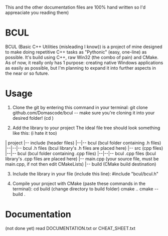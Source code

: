 This and the other documentation files are 100% hand written so I'd appreaciate you reading them)

# BCUL
BCUL (Basic C++ Utilities (misleading I know)) is a project of mine designed to make doing repetitive C++ tasks as "Pythonic" (easy, one-line) as possible. It's build using C++, raw Win32 (the combo of pain) and CMake. As of now, it really only has 1 purpose: creating native Windows applications as easily as possible, but I'm planning to expand it into further aspects in the near or so future.

# Usage
1. Clone the git by entering this command in your terminal: git clone github.com/Domascode/bcul
-- make sure you're cloning it into your desired folder! (cd <your destination>)

2. Add the library to your project
The ideal file tree should look something like this:
(i hate it too)

| project
|-- include 				(header files)
|--|-- bcul 				(bcul folder containing .h files)
|--|--|-- bcul .h files 	(bcul library's .h files are placed here)
|-- src 					(cpp files)
|--|-- bcul					(bcul folder containing .cpp files)
|--|--|-- bcul .cpp files	(bcul library's .cpp files are placed here)
|-- main.cpp				(your source file, must be main.cpp, if not then edit CMakeLists)
|-- build					(CMake build destination)

3. Include the library in your file (include this line): #include "bcul/bcul.h"

4. Compile your project with CMake (paste these commands in the terminal):
cd build (change directory to build folder)
cmake ..
cmake --build .

# Documentation
(not done yet) read DOCUMENTATION.txt
or CHEAT_SHEET.txt
